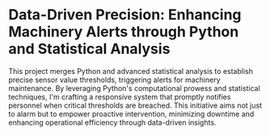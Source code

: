 # Data-Driven Precision: Enhancing Machinery Alerts through Python and Statistical Analysis
This project merges Python and advanced statistical analysis to establish precise sensor value thresholds, triggering alerts for machinery maintenance. By leveraging Python's computational prowess and statistical techniques, I'm crafting a responsive system that promptly notifies personnel when critical thresholds are breached. This initiative aims not just to alarm but to empower proactive intervention, minimizing downtime and enhancing operational efficiency through data-driven insights.
